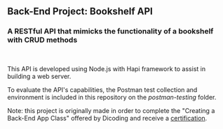 ## Back-End Project: Bookshelf API
### A RESTful API that mimicks the functionality of a bookshelf with CRUD methods

<br>

This API is developed using Node.js with Hapi framework to assist in building a web server. 

To evaluate the API's capabilities, the Postman test collection and environment is included in this repository on the *postman-testing* folder.

Note: this project is originally made in order to complete the "Creating a Back-End App Class" offered by Dicoding and receive a [certification](https://www.dicoding.com/certificates/MEPJKQ8YQX3V).
